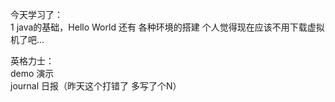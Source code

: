 今天学习了：  
1 java的基础，Hello World  还有  各种环境的搭建 个人觉得现在应该不用下载虚拟机了吧...

英格力士：  
demo 演示  
journal 日报（昨天这个打错了 多写了个N）
